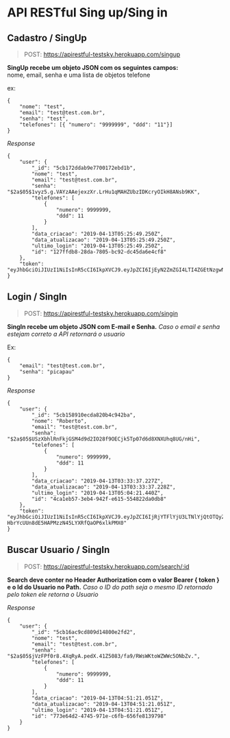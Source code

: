 # API RESTful Sing up/Sing in

## Cadastro / SingUp

> POST: https://apirestful-testsky.herokuapp.com/singup

__SingUp recebe um objeto JSON com os seguintes campos:__<br>
nome, email, senha e uma lista de objetos telefone

ex:
```
{
	"nome": "test",
	"email": "test@test.com.br",
	"senha": "test",
	"telefones": [{ "numero": "9999999", "ddd": "11"}]
}
```

*Response*

```
{
    "user": {
        "_id": "5cb172ddab9e7700172ebd1b",
        "nome": "test",
        "email": "test@test.com.br",
        "senha": "$2a$05$1vyz5.g.VAYzAAejexzXr.LrHu1qMAHZUbzIDKcryOIkH8ANsb9KK",
        "telefones": [
            {
                "numero": 9999999,
                "ddd": 11
            }
        ],
        "data_criacao": "2019-04-13T05:25:49.250Z",
        "data_atualizacao": "2019-04-13T05:25:49.250Z",
        "ultimo_login": "2019-04-13T05:25:49.250Z",
        "id": "127ffdb8-28da-7805-bc92-dc45da6e4cf8"
    },
    "token": "eyJhbGciOiJIUzI1NiIsInR5cCI6IkpXVCJ9.eyJpZCI6IjEyN2ZmZGI4LTI4ZGEtNzgwNS1iYzkyLWRjNDVkYTZlNGNmOCIsImlhdCI6MTU1NTEzMzE0OSwiZXhwIjoxNTU1MTM0OTQ5fQ.QeLSSnbMwtcLxeM3SE6exkHLrcz8nXXDAvgRoj6j9vk"
}
```
## Login / SingIn

> POST: https://apirestful-testsky.herokuapp.com/singin

__SingIn recebe um objeto JSON com E-mail e Senha.__
*Caso o email e senha estejam correto a API retornará o usuario*

Ex:
```
{
	"email": "test@test.com.br",
	"senha": "picapau"
}
```

*Response*

```
{
    "user": {
        "_id": "5cb158910ecda820b4c942ba",
        "nome": "Roberto",
        "email": "test@test.com.br",
        "senha": "$2a$05$USzXbhlRnFkjGSM4d9d2IO28f9OECjk5Tp07d6d8XNXUhq8UG/nHi",
        "telefones": [
            {
                "numero": 9999999,
                "ddd": 11
            }
        ],
        "data_criacao": "2019-04-13T03:33:37.227Z",
        "data_atualizacao": "2019-04-13T03:33:37.228Z",
        "ultimo_login": "2019-04-13T05:04:21.440Z",
        "id": "4ca1eb57-3eb4-942f-e615-554822da0db8"
    },
    "token": "eyJhbGciOiJIUzI1NiIsInR5cCI6IkpXVCJ9.eyJpZCI6IjRjYTFlYjU3LTNlYjQtOTQyZi1lNjE1LTU1NDgyMmRhMGRiOCIsImlhdCI6MTU1NTEzMTg2MiwiZXhwIjoxNTU1MTMzNjYyfQ.3iLe-HbrYcUUn8dE5HAPMzzN45LYXRfQaOP6xlkPMX0"
}
```

## Buscar Usuario / SingIn

> POST: https://apirestful-testsky.herokuapp.com/search/:id

__Search deve conter no Header Authorization com o valor Bearer { token } e o Id do Usuario no Path.__
*Caso o ID do path seja o mesmo ID retornado pelo token ele retorna o Usuario*

*Response*

```
{
    "user": {
        "_id": "5cb16ac9cd809d14800e2fd2",
        "nome": "test",
        "email": "test@test.com.br",
        "senha": "$2a$05$jVzFPf0r8.4XqRyA.pedX.41Z5083/fa9/RWsWKtoWZWWc5ONbZv.",
        "telefones": [
            {
                "numero": 9999999,
                "ddd": 11
            }
        ],
        "data_criacao": "2019-04-13T04:51:21.051Z",
        "data_atualizacao": "2019-04-13T04:51:21.051Z",
        "ultimo_login": "2019-04-13T04:51:21.051Z",
        "id": "773e64d2-4745-971e-c6fb-656fe8139798"
    }
}
```

